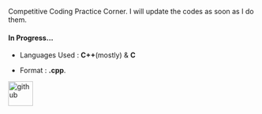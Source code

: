 Competitive Coding Practice Corner.
I will update the codes as soon as I do them.
#### In Progress...
- Languages Used : **C++**(mostly) & **C**

- Format : **.cpp**.


[<img src='https://camo.githubusercontent.com/5fca3db52c463447c36cbf864b01eac247219e56ce24dc0169a66c62ae53a481/68747470733a2f2f6d656469612e67697068792e636f6d2f6d656469612f6475334a336358797a686a3735494f6776412f67697068792e676966' alt='github' height='50'>](https://github.com/shikharkrdixit)

